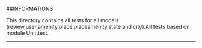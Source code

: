 ##INFORMATIONS

This directory contains all tests for all models (review,user,amenity,place,placeamenity,state and city).All tests based on module Unitttest.

---

